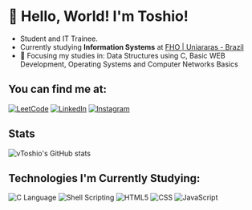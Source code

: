 # 👋 Hello, World! I'm Toshio!

- Student and IT Trainee.
- Currently studying <strong>Information Systems</strong> at [FHO | Uniararas - Brazil](https://www.fho.edu.br)
- 🎯 Focusing my studies in: Data Structures using C, Basic WEB Development, Operating Systems and Computer Networks Basics

## You can find me at:

[![LeetCode](https://img.shields.io/badge/-LeetCode-FFA116?style=for-the-badge&logo=LeetCode&logoColor=black)](https://leetcode.com/u/vtoshio_/)
[![LinkedIn](https://img.shields.io/badge/LinkedIn-0077B5?style=for-the-badge&logo=linkedin&logoColor=white)](www.linkedin.com/in/vtoshioahayashida)
[![Instagram](https://img.shields.io/badge/Instagram-E4405F?style=for-the-badge&logo=instagram&logoColor=white)](https://www.instagram.com/vtoshio_) 

## Stats
![vToshio's GitHub stats](https://github-readme-stats.vercel.app/api?username=vToshio&show_icons=true&theme=catppuccin_mocha)

## Technologies I'm Currently Studying:
<div style='display: inline-block'>
    <img alt='C Language'src='https://img.shields.io/badge/C-00599C?style=for-the-badge&logo=c&logoColor=white'>
    <img alt='Shell Scripting'src='https://img.shields.io/badge/Shell_Script-121011?style=for-the-badge&logo=gnu-bash&logoColor=white'>
    <img alt='HTML5'src='https://img.shields.io/badge/HTML5-E34F26?style=for-the-badge&logo=html5&logoColor=white'>
    <img alt='CSS'src='https://img.shields.io/badge/CSS3-1572B6?style=for-the-badge&logo=css3&logoColor=white'>
    <img alt='JavaScript' src='https://img.shields.io/badge/JavaScript-F7DF1E?style=for-the-badge&logo=javascript&logoColor=black'>
</div> <br>
<!---
vToshio/vToshio is a ✨ special ✨ repository because its `README.md` (this file) appears on your GitHub profile.
You can click the Preview link to take a look at your changes.
--->
